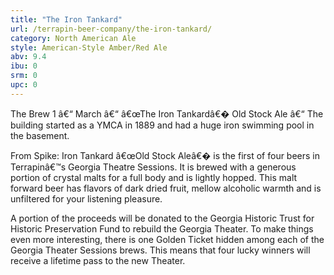 ```yaml
---
title: "The Iron Tankard"
url: /terrapin-beer-company/the-iron-tankard/
category: North American Ale
style: American-Style Amber/Red Ale
abv: 9.4
ibu: 0
srm: 0
upc: 0
---
```

The Brew 1 â€“ March â€“ â€œThe Iron Tankardâ€� Old Stock Ale â€“ The building started as a YMCA in 1889 and had a huge iron swimming pool in the basement.

From Spike: Iron Tankard â€œOld Stock Aleâ€� is the first of four beers in Terrapinâ€™s Georgia Theatre Sessions. It is brewed with a generous portion of crystal malts for a full body and is lightly hopped. This malt forward beer has flavors of dark dried fruit, mellow alcoholic warmth and is unfiltered for your listening pleasure.

A portion of the proceeds will be donated to the Georgia Historic Trust for Historic Preservation Fund to rebuild the Georgia Theater. To make things even more interesting, there is one Golden Ticket hidden among each of the Georgia Theater Sessions brews. This means that four lucky winners will receive a lifetime pass to the new Theater.
